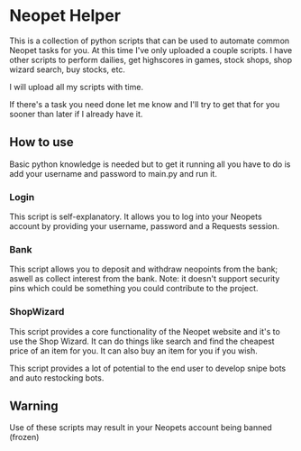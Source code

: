 # Neopet Helper
This is a collection of python scripts that can be used to automate common Neopet tasks for you. At this time I've only uploaded a couple scripts. I have other scripts to perform dailies, get highscores in games, stock shops, shop wizard search, buy stocks, etc.

I will upload all my scripts with time.

If there's a task you need done let me know and I'll try to get that for you sooner than later if I already have it.

## How to use
Basic python knowledge is needed but to get it running all you have to do is add your username and password to main.py and run it.

### Login
This script is self-explanatory. It allows you to log into your Neopets account by providing your username, password and a Requests session.

### Bank
This script allows you to deposit and withdraw neopoints from the bank; aswell as collect interest from the bank. Note: it doesn't support security pins which could be something you could contribute to the project.

### ShopWizard
This script provides a core functionality of the Neopet website and it's to use the Shop Wizard. It can do things like search and find the cheapest price of an item for you. It can also buy an item for you if you wish.

This script provides a lot of potential to the end user to develop snipe bots and auto restocking bots.

## Warning
Use of these scripts may result in your Neopets account being banned (frozen)

